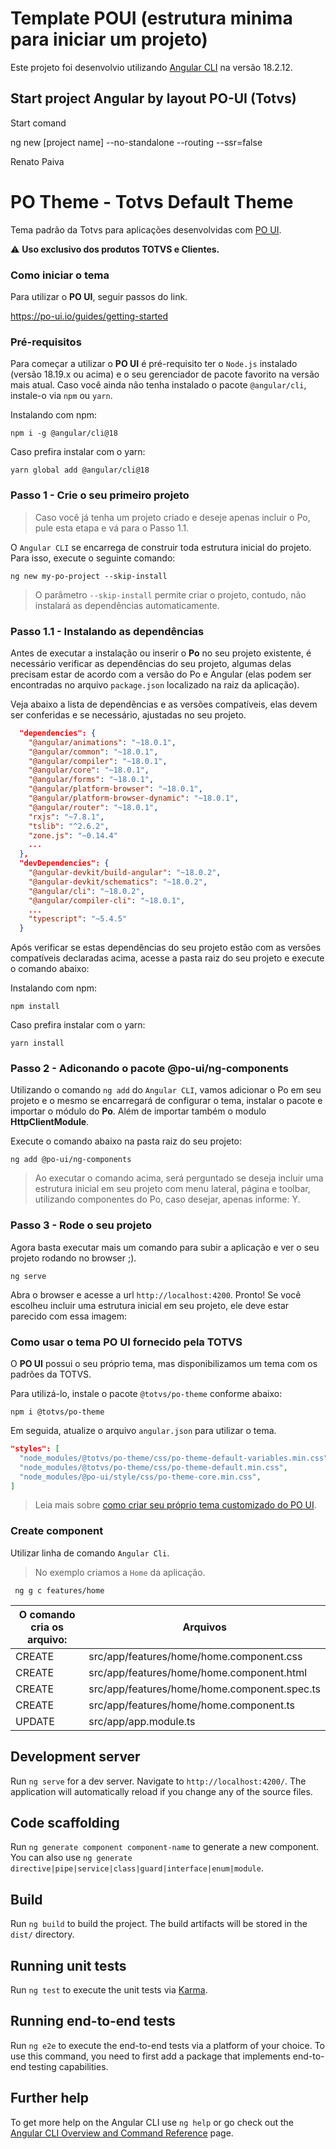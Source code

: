 # Template POUI (estrutura minima para iniciar um projeto)

Este projeto foi desenvolvio utilizando [Angular CLI](https://github.com/angular/angular-cli) na versão 18.2.12.

## Start project Angular by layout PO-UI (Totvs)

Start comand

ng new [project name] --no-standalone --routing --ssr=false

Renato Paiva


# PO Theme - Totvs Default Theme

Tema padrão da Totvs para aplicações desenvolvidas com [PO UI](http://po-ui.io).

:warning: __Uso exclusivo dos produtos TOTVS e Clientes.__

### Como iniciar o tema

Para utilizar o **PO UI**, seguir passos do link.

https://po-ui.io/guides/getting-started

### Pré-requisitos

Para começar a utilizar o **PO UI** é pré-requisito ter o `Node.js` instalado (versão 18.19.x ou acima) e o seu gerenciador de pacote favorito na versão mais atual. Caso você ainda não tenha instalado o pacote `@angular/cli`, instale-o via `npm` ou `yarn`.

Instalando com npm:

```
npm i -g @angular/cli@18
```

Caso prefira instalar com o yarn:

```
yarn global add @angular/cli@18
```

### Passo 1 - Crie o seu primeiro projeto

  >  Caso você já tenha um projeto criado e deseje apenas incluir o Po, pule esta etapa e vá para o Passo 1.1.

O `Angular CLI` se encarrega de construir toda estrutura inicial do projeto. Para isso, execute o seguinte comando:

```
ng new my-po-project --skip-install
```

  >  O parâmetro `--skip-install` permite criar o projeto, contudo, não instalará as dependências automaticamente.

### Passo 1.1 - Instalando as dependências

Antes de executar a instalação ou inserir o **Po** no seu projeto existente, é necessário verificar as dependências do seu projeto, algumas delas precisam estar de acordo com a versão do Po e Angular (elas podem ser encontradas no arquivo `package.json` localizado na raiz da aplicação).

Veja abaixo a lista de dependências e as versões compatíveis, elas devem ser conferidas e se necessário, ajustadas no seu projeto.

```json
  "dependencies": {
    "@angular/animations": "~18.0.1",
    "@angular/common": "~18.0.1",
    "@angular/compiler": "~18.0.1",
    "@angular/core": "~18.0.1",
    "@angular/forms": "~18.0.1",
    "@angular/platform-browser": "~18.0.1",
    "@angular/platform-browser-dynamic": "~18.0.1",
    "@angular/router": "~18.0.1",
    "rxjs": "~7.8.1",
    "tslib": "^2.6.2",
    "zone.js": "~0.14.4"
    ...
  },
  "devDependencies": {
    "@angular-devkit/build-angular": "~18.0.2",
    "@angular-devkit/schematics": "~18.0.2",
    "@angular/cli": "~18.0.2",
    "@angular/compiler-cli": "~18.0.1",
    ...
    "typescript": "~5.4.5"
  }
```

Após verificar se estas dependências do seu projeto estão com as versões compatíveis declaradas acima, acesse a pasta raiz do seu projeto e execute o comando abaixo:

Instalando com npm:

```
npm install
```

Caso prefira instalar com o yarn:

```
yarn install
```

### Passo 2 - Adiconando o pacote @po-ui/ng-components

Utilizando o comando `ng add` do `Angular CLI`, vamos adicionar o Po em seu projeto e o mesmo se encarregará de configurar o tema, instalar o pacote e importar o módulo do **Po**. Além de importar também o modulo **HttpClientModule**.

Execute o comando abaixo na pasta raiz do seu projeto:

```
ng add @po-ui/ng-components
```

  >  Ao executar o comando acima, será perguntado se deseja incluir uma estrutura inicial em seu projeto com menu lateral, página e toolbar, utilizando componentes do Po, caso desejar, apenas informe: Y.

### Passo 3 - Rode o seu projeto

Agora basta executar mais um comando para subir a aplicação e ver o seu projeto rodando no browser ;).

```
ng serve
```

Abra o browser e acesse a url `http://localhost:4200`. Pronto! Se você escolheu incluir uma estrutura inicial em seu projeto, ele deve estar parecido com essa imagem:

### Como usar o tema **PO UI** fornecido pela TOTVS

O **PO UI** possui o seu próprio tema, mas disponibilizamos um tema com os padrões da TOTVS.

Para utilizá-lo, instale o pacote `@totvs/po-theme` conforme abaixo:

```
npm i @totvs/po-theme
```

Em seguida, atualize o arquivo `angular.json` para utilizar o tema.

```json
"styles": [
  "node_modules/@totvs/po-theme/css/po-theme-default-variables.min.css",
  "node_modules/@totvs/po-theme/css/po-theme-default.min.css",
  "node_modules/@po-ui/style/css/po-theme-core.min.css",
]
```

> Leia mais sobre [como criar seu próprio tema customizado do PO UI][create-theme-customization].

[create-theme-customization]: https://po-ui.io/guides/create-theme-customization


### Create component 

Utilizar linha de comando `Angular Cli`.

> No exemplo criamos a `Home` da aplicação.

```
 ng g c features/home
```

| O comando cria os arquivo:| Arquivos                       |
| --------------------------| ------------------------------ |
| CREATE | src/app/features/home/home.component.css          | 
| CREATE | src/app/features/home/home.component.html         | 
| CREATE | src/app/features/home/home.component.spec.ts      | 
| CREATE | src/app/features/home/home.component.ts           | 
| UPDATE | src/app/app.module.ts                             | 


## Development server

Run `ng serve` for a dev server. Navigate to `http://localhost:4200/`. The application will automatically reload if you change any of the source files.

## Code scaffolding

Run `ng generate component component-name` to generate a new component. You can also use `ng generate directive|pipe|service|class|guard|interface|enum|module`.

## Build

Run `ng build` to build the project. The build artifacts will be stored in the `dist/` directory.

## Running unit tests

Run `ng test` to execute the unit tests via [Karma](https://karma-runner.github.io).

## Running end-to-end tests

Run `ng e2e` to execute the end-to-end tests via a platform of your choice. To use this command, you need to first add a package that implements end-to-end testing capabilities.

## Further help

To get more help on the Angular CLI use `ng help` or go check out the [Angular CLI Overview and Command Reference](https://angular.dev/tools/cli) page.
